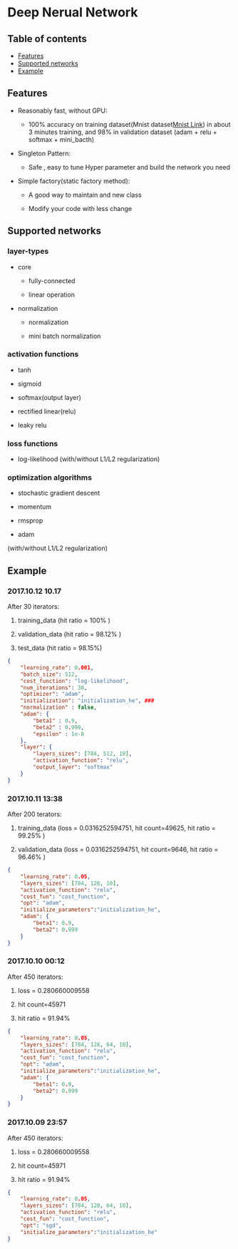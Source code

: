 # Deep Nerual Network #

## Table of contents ##

* [Features](#features)
* [Supported networks](#supported-networks)
* [Example](#Example)


## Features ##

- Reasonably fast, without GPU:

    - 100% accuracy on training dataset(Mnist dataset[Mnist Link](https://github.com/mnielsen/neural-networks-and-deep-learning/blob/master/data/mnist.pkl.gz)) in about 3 minutes training, and 98% in validation dataset (adam + relu + softmax + mini_bacth)

- Singleton Pattern:

    - Safe , easy to tune Hyper parameter and build the network you need

- Simple factory(static factory method):

    - A good way to maintain and new class

    - Modify your code with less change

## Supported networks ##

### layer-types ###

- core

    - fully-connected

    - linear operation

- normalization

    - normalization 

    - mini batch normalization 

### activation functions ###

* tanh

* sigmoid

* softmax(output layer)

* rectified linear(relu)

* leaky relu

### loss functions ###

* log-likelihood (with/without L1/L2 regularization)


### optimization algorithms ###

* stochastic gradient descent 

* momentum

* rmsprop

* adam

(with/without L1/L2 regularization)


## Example ##

### 2017.10.12 10.17 ###

After 30 iterators:

1. training_data (hit ratio = 100% )

2. validation_data (hit ratio = 98.12% )

3. test_data (hit ratio = 98.15%)

~~~ json
{   
    "learning_rate": 0.001,
    "batch_size": 512,
    "cost_function": "log-likelihood",
    "num_iterations": 30,
    "optimizer": "adam",
    "initialization": "initialization_he", ###
    "normalization" : false, 
    "adam": {
        "beta1" : 0.9,
        "beta2" : 0.999,
        "epsilon" : 1e-8
    },
    "layer": {
        "layers_sizes": [784, 512, 10],
        "activation_function": "relu",
        "output_layer": "softmax"
    }
}
~~~


### 2017.10.11 13:38 ###
After 200 terators:

1. training_data (loss = 0.0316252594751, hit count=49625, hit ratio = 99.25% )

2. validation_data  (loss = 0.0316252594751, hit count=9646, hit ratio = 96.46% )

~~~ json
{
    "learning_rate": 0.05,
    "layers_sizes": [784, 128, 10],
    "activation_function": "relu",
    "cost_fun": "cost_function",
    "opt": "adam",
    "initialize_parameters":"initialization_he",
    "adam": {
        "beta1": 0.9,
        "beta2": 0.999
    }
}
~~~


### 2017.10.10 00:12 ###

After 450 iterators:

1. loss = 0.280660009558

2. hit count=45971

3. hit ratio = 91.94%

~~~ json
{
    "learning_rate": 0.05,
    "layers_sizes": [784, 128, 64, 10],
    "activation_function": "relu",
    "cost_fun": "cost_function",
    "opt": "adam",
    "initialize_parameters":"initialization_he",
    "adam": {
        "beta1": 0.9,
        "beta2": 0.999
    }
}
~~~

### 2017.10.09 23:57 ###

After 450 iterators:

1. loss = 0.280660009558

2. hit count=45971

3. hit ratio = 91.94%

~~~ json
{
    "learning_rate": 0.05,
    "layers_sizes": [784, 128, 64, 10],
    "activation_function": "relu",
    "cost_fun": "cost_function",
    "opt": "sgd",
    "initialize_parameters":"initialization_he"
}
~~~

